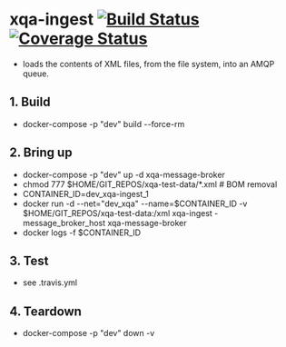 # xqa-ingest [![Build Status](https://travis-ci.org/jameshnsears/xqa-ingest.svg?branch=master)](https://travis-ci.org/jameshnsears/xqa-ingest) [![Coverage Status](https://coveralls.io/repos/github/jameshnsears/xqa-ingest/badge.svg?branch=master)](https://coveralls.io/github/jameshnsears/xqa-ingest?branch=master)
* loads the contents of XML files, from the file system, into an AMQP queue.

## 1. Build
* docker-compose -p "dev" build --force-rm

## 2. Bring up
* docker-compose -p "dev" up -d xqa-message-broker
* chmod 777 $HOME/GIT_REPOS/xqa-test-data/*.xml  # BOM removal
* CONTAINER_ID=dev_xqa-ingest_1
* docker run -d --net="dev_xqa" --name=$CONTAINER_ID -v $HOME/GIT_REPOS/xqa-test-data:/xml xqa-ingest -message_broker_host xqa-message-broker
* docker logs -f $CONTAINER_ID

## 3. Test
* see .travis.yml

## 4. Teardown
* docker-compose -p "dev" down -v
